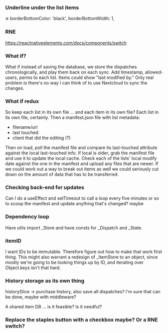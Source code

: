 ### Underline under the list items

⎈        borderBottomColor: 'black',
        borderBottomWidth: 1,

### RNE <Switch>

https://reactnativeelements.com/docs/components/switch

### What if?

What if instead of saving the database, we store the dispatches chronologically, and play them back on each sync.  Add timestamp, allowed-users, perms to each list.  Items could show "last modified by."  Only real problem is there's no way I can think of to use Nextcloud to sync the changes.

### What if redux

So keep each list in its own file ... and each item in its own file?  Each list in its
own file, certainly.  Then a manifest.json file with list metadata:

- filename/url
- last touched
- client that did the editing (?)

Then on load, poll the manifest file and compare its last-touched attribute against
the local last-touched info.  If local is older, grab the manifest file and use it to
update the local cache.  Check each of the lists' local modify date against the
one in the manifest and upload any files that are newer.  If we could work out a way to
break out items as well we could seriously cut down on the amount of data that
has to be transferred.

### Checking back-end for updates

Can I do a useEffect and setTimeout to call a loop every five minutes or so to
scoop the manifest and update anything that's changed?  maybe

### Dependency loop

Have utils import _Store and have consts for _Dispatch and _State.

### itemID

I want IDs to be immutable.  Therefore figure out how to make that work first thing.
This might also warrant a redesign of _ItemStore to an object, since mostly we're
going to be looking things up by ID, and iterating over Object.keys isn't that hard.

### History storage as its own thing

historySlice -> purchase history, also save all dispatches?  I'm sure that can
be done, maybe with middleware?

A shared item DB ... is it feasible?  Is it needful?

### Replace the staples button with a checkbox maybe?  Or a RNE switch?

